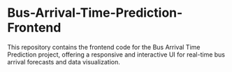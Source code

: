 # Bus-Arrival-Time-Prediction-Frontend
This repository contains the frontend code for the Bus Arrival Time Prediction project, offering a responsive and interactive UI for real-time bus arrival forecasts and data visualization.
